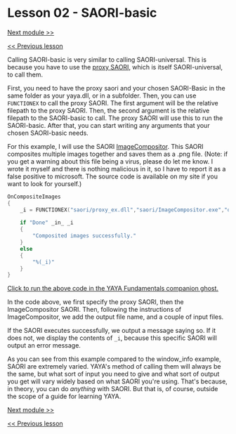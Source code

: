 # Lesson 02 - SAORI-basic

[Next module >>](../module_10_yaya_libraries/00_yaya_as_shiori.md)

[<< Previous lesson](../module_09_saori/01_saori-universal.md)

Calling SAORI-basic is very similar to calling SAORI-universal. This is because you have to use the [proxy SAORI](https://github.com/ukatech/csaori/releases/tag/saori_proxy_ex_v1.0.2), which is itself SAORI-universal, to call them.

First, you need to have the proxy saori and your chosen SAORI-Basic in the same folder as your yaya.dll, or in a subfolder. Then, you can use `FUNCTIONEX` to call the proxy SAORI. The first argument will be the relative filepath to the proxy SAORI. Then, the second argument is the relative filepath to the SAORI-basic to call. The proxy SAORI will use this to run the SAORI-basic. After that, you can start writing any arguments that your chosen SAORI-basic needs.

For this example, I will use the SAORI [ImageCompositor](https://zichqec.github.io/s-the-skeleton/saoris_plugins_tools#imagecompositor). This SAORI composites multiple images together and saves them as a .png file. (Note: if you get a warning about this file being a virus, please do let me know. I wrote it myself and there is nothing malicious in it, so I have to report it as a false positive to microsoft. The source code is available on my site if you want to look for yourself.)

```c
OnCompositeImages
{
	_i = FUNCTIONEX("saori/proxy_ex.dll","saori/ImageCompositor.exe","output.png","shape_square.png","shape_circle.png")
	
	if "Done" _in_ _i
	{
		"Composited images successfully."
	}
	else
	{
		"%(_i)"
	}
}
```

[Click to run the above code in the YAYA Fundamentals companion ghost.](https://zichqec.github.io/s-the-skeleton/jump.html?url=x-ukagaka-link%3Atype%3Devent%26ghost%3DYAYA%20Fundamentals%26info%3DOnExample.M9.L2.CompositeImages)

In the code above, we first specify the proxy SAORI, then the ImageCompositor SAORI. Then, following the instructions of ImageCompositor, we add the output file name, and a couple of input files.

If the SAORI executes successfully, we output a message saying so. If it does not, we display the contents of `_i`, because this specific SAORI will output an error message.

As you can see from this example compared to the window_info example, SAORI are extremely varied. YAYA's method of calling them will always be the same, but what sort of input you need to give and what sort of output you get will vary widely based on what SAORI you're using. That's because, in theory, you can do *anything* with SAORI. But that is, of course, outside the scope of a guide for learning YAYA.

[Next module >>](../module_10_yaya_libraries/00_yaya_as_shiori.md)

[<< Previous lesson](../module_09_saori/01_saori-universal.md)
